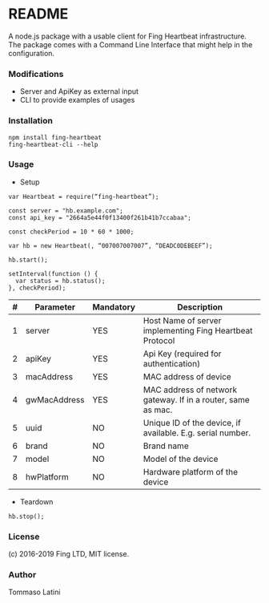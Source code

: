 # README #

A node.js package with a usable client for Fing Heartbeat infrastructure.
The package comes with a Command Line Interface that might help in 
the configuration.

### Modifications ###

* Server and ApiKey as external input
* CLI to provide examples of usages

### Installation ###

```
npm install fing-heartbeat
fing-heartbeat-cli --help
```

### Usage ###

* Setup

```
var Heartbeat = require(“fing-heartbeat”);

const server = "hb.example.com";
const api_key = "2664a5e44f0f13400f261b41b7ccabaa";

const checkPeriod = 10 * 60 * 1000;

var hb = new Heartbeat(, “007007007007”, “DEADC0DEBEEF”);

hb.start();

setInterval(function () {
  var status = hb.status();
}, checkPeriod);

```

| # | Parameter           | Mandatory | Description                                                  |
| - | ------------------- | --------- | ------------------------------------------------------------ |
| 1 | server              |    YES    | Host Name of server implementing Fing Heartbeat Protocol     |
| 2 | apiKey              |    YES    | Api Key (required for authentication)                        |
| 3 | macAddress          |    YES    | MAC address of device                                        |
| 4 | gwMacAddress        |    YES    | MAC address of network gateway. If in a router, same as mac. |
| 5 | uuid                |    NO     | Unique ID of the device, if available. E.g. serial number.   |
| 6 | brand               |    NO     | Brand name                                                   |
| 7 | model               |    NO     | Model of the device                                          |
| 8 | hwPlatform          |    NO     | Hardware platform of the device                              |

* Teardown

```
hb.stop();
```

### License ###

(c) 2016-2019 Fing LTD, MIT license.

### Author ###

Tommaso Latini <tommaso at fing.com>

